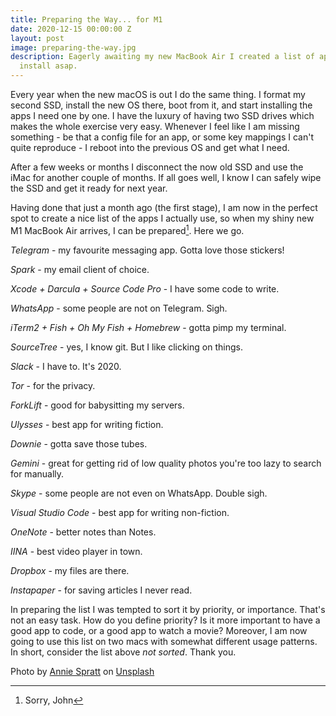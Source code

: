 ```yaml
---
title: Preparing the Way... for M1
date: 2020-12-15 00:00:00 Z
layout: post
image: preparing-the-way.jpg
description: Eagerly awaiting my new MacBook Air I created a list of apps I need to
  install asap.
---
```


<span class="dropcap">E</span>very year when the new macOS is out I do the same thing. I format my second SSD, install the new OS there, boot from it, and start installing the apps I need one by one. I have the luxury of having two SSD drives which makes the whole exercise very easy. Whenever I feel like I am missing something - be that a config file for an app, or some key mappings I can't quite reproduce - I reboot into the previous OS and get what I need.

After a few weeks or months I disconnect the now old SSD and use the iMac for another couple of months. If all goes well, I know I can safely wipe the SSD and get it ready for next year.

Having done that just a month ago (the first stage), I am now in the perfect spot to create a nice list of the apps I actually use, so when my shiny new M1 MacBook Air arrives, I can be prepared[^1]. Here we go.

*Telegram* - my favourite messaging app. Gotta love those stickers!

*Spark* - my email client of choice.

*Xcode + Darcula + Source Code Pro* - I have some code to write.
  
*WhatsApp* - some people are not on Telegram. Sigh.

*iTerm2 + Fish + Oh My Fish + Homebrew* - gotta pimp my terminal.

*SourceTree* - yes, I know git. But I like clicking on things.

*Slack* - I have to. It's 2020.

*Tor* - for the privacy.

*ForkLift* - good for babysitting my servers.

*Ulysses* - best app for writing fiction.

*Downie* - gotta save those tubes.

*Gemini* - great for getting rid of low quality photos you're too lazy to search for manually.

*Skype* - some people are not even on WhatsApp. Double sigh.

*Visual Studio Code* - best app for writing non-fiction.

*OneNote* - better notes than Notes.

*IINA* - best video player in town.

*Dropbox* - my files are there.

*Instapaper* - for saving articles I never read.

In preparing the list I was tempted to sort it by priority, or importance. That's not an easy task. How do you define priority? Is it more important to have a good app to code, or a good app to watch a movie? Moreover, I am now going to use this list on two macs with somewhat different usage patterns. In short, consider the list above _not sorted_. Thank you.

<span>Photo by <a href="https://unsplash.com/@anniespratt?utm_source=unsplash&amp;utm_medium=referral&amp;utm_content=creditCopyText">Annie Spratt</a> on <a href="https://unsplash.com/s/photos/path-in-the-snow?utm_source=unsplash&amp;utm_medium=referral&amp;utm_content=creditCopyText">Unsplash</a></span>

[^1]: Sorry, John